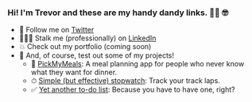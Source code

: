 ### Hi! I'm Trevor and these are my handy dandy links. 👋🏼 🤓

- 💬 Follow me on [Twitter](https://www.twitter.com/trevorwallis13/)
- 🕵🏼‍♂️ Stalk me (professionally) on [LinkedIn](https://www.linkedin.com/in/trevorwallis13/)
- 💥 Check out my portfolio (coming soon)
- 🧐 And, of course, test out some of my projects!
  - 🍔 [PickMyMeals](https://pickmymeals.herokuapp.com/): A meal planning app for people who never know what they want for dinner.
  - ⏱ [Simple (but effective) stopwatch](https://trevorwallis13.github.io/stopwatch/): Track your track laps.
  - ✅ [Yet another to-do list](https://trevorwallis13.github.io/js-to-do-list/): Because you have to have one, right?
